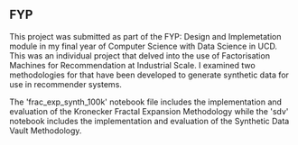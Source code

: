 ## FYP
This project was submitted as part of the FYP: Design and Implemetation module in my final year of Computer Science with Data Science in UCD.
This was an individual project that delved into the use of Factorisation Machines for Recommendation at Industrial Scale.
I examined two methodologies for that have been developed to generate synthetic data for use in recommender systems.

The 'frac_exp_synth_100k' notebook file includes the implementation and evaluation of the Kronecker Fractal Expansion Methodology while the 'sdv' notebook includes the implementation and evaluation of the Synthetic Data Vault Methodology. 
